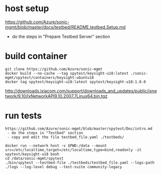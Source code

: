 # host setup
https://github.com/Azure/sonic-mgmt/blob/master/docs/testbed/README.testbed.Setup.md
  - do the steps in "Prepare Testbed Server" section

# build container
```
git clone https://github.com/Azure/sonic-mgmt
docker build --no-cache --tag spytest/keysight-u18:latest ./sonic-mgmt/spytest/containers/keysight-ubuntu18
docker tag spytest/keysight-u18:latest spytest/keysight-u18:1.0.0
```

http://downloads.ixiacom.com/support/downloads_and_updates/public/ixnetwork/9.10/IxNetworkAPI9.10.2007.7Linux64.bin.tgz

# run tests
```
https://github.com/Azure/sonic-mgmt/blob/master/spytest/Doc/intro.md
 - do the steps in "Testbed" section
 - copy and edit the file testbed_file.yaml ./testbeds/

docker run --network host -v $PWD:/data --mount src=/etc/localtime,target=/etc/localtime,type=bind,readonly -it spytest/keysight-u18 bash
cd /data/sonic-mgmt/spytest
./bin/spytest --testbed-file ./testbeds/testbed_file.yaml --logs-path ./logs --log-level debug --test-suite community-legacy
```
